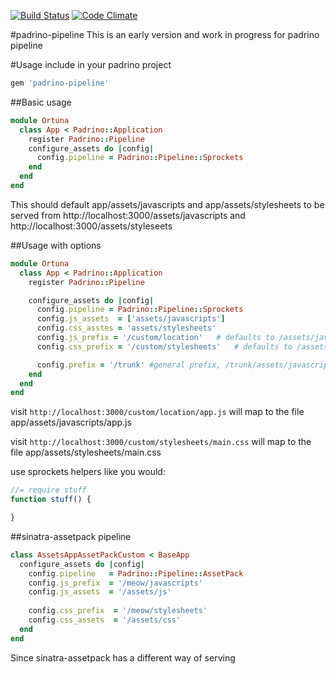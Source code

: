 [![Build Status](https://travis-ci.org/Ortuna/padrino-pipeline.png?branch=master)](https://travis-ci.org/Ortuna/padrino-pipeline)
[![Code Climate](https://codeclimate.com/github/Ortuna/padrino-pipeline.png)](https://codeclimate.com/github/Ortuna/padrino-pipeline)
 
#padrino-pipeline
This is an early version and work in progress for padrino pipeline

#Usage
include in your padrino project
```ruby
gem 'padrino-pipeline'
```

##Basic usage

```ruby
module Ortuna
  class App < Padrino::Application
    register Padrino::Pipeline
    configure_assets do |config|
      config.pipeline = Padrino::Pipeline::Sprockets
    end
  end
end
```

This should default app/assets/javascripts and app/assets/stylesheets to be served
from http://localhost:3000/assets/javascripts and http://localhost:3000/assets/styleseets

##Usage with options
```ruby
module Ortuna
  class App < Padrino::Application
    register Padrino::Pipeline

    configure_assets do |config|
      config.pipeline = Padrino::Pipeline::Sprockets
      config.js_assets  = ['assets/javascripts']
      config.css_asstes = 'assets/stylesheets'
      config.js_prefix = '/custom/location'   # defaults to /assets/javascripts
      config.css_prefix = '/custom/stylesheets'   # defaults to /assets/stylesheets

      config.prefix = '/trunk' #general prefix, /trunk/assets/javascripts/xyz.js
    end
  end
end
```

visit `http://localhost:3000/custom/location/app.js` will map to the file
app/assets/javascripts/app.js

visit `http://localhost:3000/custom/stylesheets/main.css` will map to the file
app/assets/stylesheets/main.css

use sprockets helpers like you would:
```javascript
//= require stuff
function stuff() {

}
```
##sinatra-assetpack pipeline
```ruby
class AssetsAppAssetPackCustom < BaseApp
  configure_assets do |config|
    config.pipeline   = Padrino::Pipeline::AssetPack
    config.js_prefix  = '/meow/javascripts'
    config.js_assets  = '/assets/js' 
    
    config.css_prefix  = '/meow/stylesheets'
    config.css_assets  = '/assets/css'
  end
end
```
Since sinatra-assetpack has a different way of serving 

